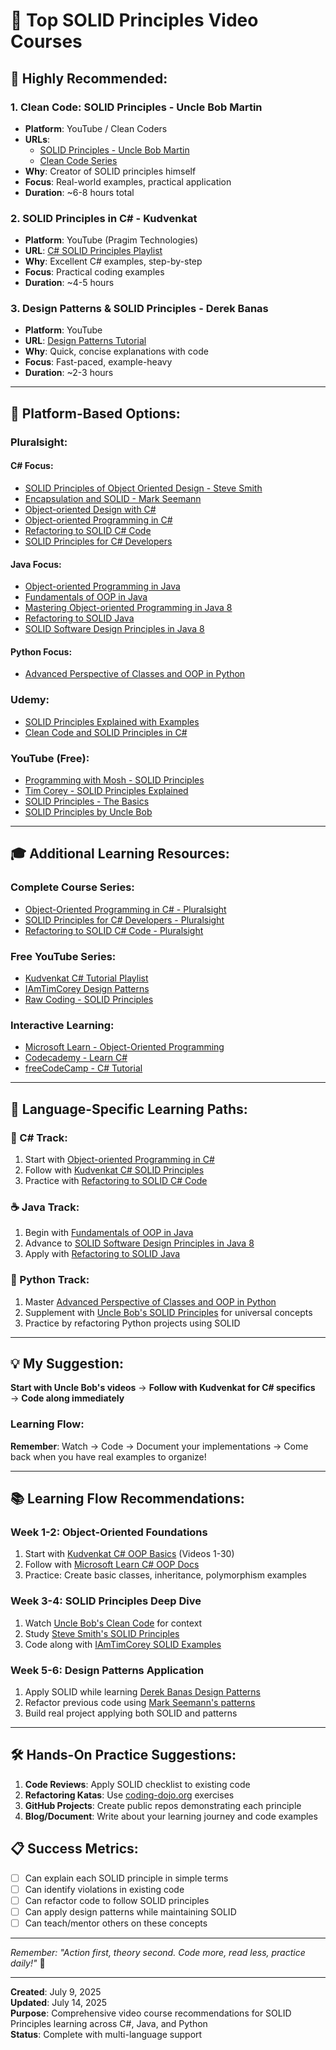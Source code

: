 # 🎥 **Top SOLID Principles Video Courses**

## 🌟 **Highly Recommended:**

### **1. Clean Code: SOLID Principles - Uncle Bob Martin**

- **Platform**: YouTube / Clean Coders
- **URLs**:
  - [SOLID Principles - Uncle Bob Martin](https://www.youtube.com/watch?v=TMuno5RZNeE)
  - [Clean Code Series](https://cleancoders.com/series/clean-code)
- **Why**: Creator of SOLID principles himself
- **Focus**: Real-world examples, practical application
- **Duration**: ~6-8 hours total

### **2. SOLID Principles in C# - Kudvenkat**

- **Platform**: YouTube (Pragim Technologies)
- **URL**: [C# SOLID Principles Playlist](https://www.youtube.com/playlist?list=PL6n9fhu94yhXjG1w2blMXUzyDrZ_eyOme)
- **Why**: Excellent C# examples, step-by-step
- **Focus**: Practical coding examples
- **Duration**: ~4-5 hours

### **3. Design Patterns & SOLID Principles - Derek Banas**

- **Platform**: YouTube
- **URL**: [Design Patterns Tutorial](https://www.youtube.com/watch?v=vNHpsC5ng_E&list=PLF206E906175C7E07)
- **Why**: Quick, concise explanations with code
- **Focus**: Fast-paced, example-heavy
- **Duration**: ~2-3 hours

---

## 🎯 **Platform-Based Options:**

### **Pluralsight:**

#### **C# Focus:**

- [SOLID Principles of Object Oriented Design - Steve Smith](https://app.pluralsight.com/library/courses/principles-oo-design/table-of-contents)
- [Encapsulation and SOLID - Mark Seemann](https://app.pluralsight.com/library/courses/encapsulation-solid/table-of-contents)
- [Object-oriented Design with C#](https://app.pluralsight.com/library/courses/c-sharp-10-object-oriented-design/table-of-contents)
- [Object-oriented Programming in C#](https://app.pluralsight.com/library/courses/c-sharp-10-object-oriented-programming/table-of-contents)
- [Refactoring to SOLID C# Code](https://app.pluralsight.com/library/courses/refactoring-solid-c-sharp-code/table-of-contents)
- [SOLID Principles for C# Developers](https://app.pluralsight.com/library/courses/csharp-solid-principles/table-of-contents)

#### **Java Focus:**

- [Object-oriented Programming in Java](https://app.pluralsight.com/library/courses/java-se-17-object-oriented-programming/table-of-contents)
- [Fundamentals of OOP in Java](https://app.pluralsight.com/library/courses/fundamentals-object-oriented-programming-java/table-of-contents)
- [Mastering Object-oriented Programming in Java 8](https://app.pluralsight.com/library/courses/object-oriented-programming-java/table-of-contents)
- [Refactoring to SOLID Java](https://app.pluralsight.com/library/courses/java-se-17-refactoring-solid-code/table-of-contents)
- [SOLID Software Design Principles in Java 8](https://app.pluralsight.com/library/courses/solid-software-design-principles-java/table-of-contents)

#### **Python Focus:**

- [Advanced Perspective of Classes and OOP in Python](https://app.pluralsight.com/ilx/advanced-perspective-of-classes-and-object-oriented-programming-in-python/table-of-content)

### **Udemy:**

- [SOLID Principles Explained with Examples](https://www.udemy.com/course/solid-principles-object-oriented-programming/)
- [Clean Code and SOLID Principles in C#](https://www.udemy.com/course/solid-principles-csharp/)

### **YouTube (Free):**

- [Programming with Mosh - SOLID Principles](https://www.youtube.com/watch?v=_jDNAf3CzeY)
- [Tim Corey - SOLID Principles Explained](https://www.youtube.com/watch?v=VFlk43QGEgc)
- [SOLID Principles - The Basics](https://www.youtube.com/watch?v=HLFbeC78YlU)
- [SOLID Principles by Uncle Bob](https://www.youtube.com/watch?v=zHiWqnTWsn4)

---

## 🎓 **Additional Learning Resources:**

### **Complete Course Series:**

- [Object-Oriented Programming in C# - Pluralsight](https://app.pluralsight.com/library/courses/c-sharp-10-object-oriented-programming/table-of-contents)
- [SOLID Principles for C# Developers - Pluralsight](https://app.pluralsight.com/library/courses/csharp-solid-principles/table-of-contents)
- [Refactoring to SOLID C# Code - Pluralsight](https://app.pluralsight.com/library/courses/refactoring-solid-c-sharp-code/table-of-contents)

### **Free YouTube Series:**

- [Kudvenkat C# Tutorial Playlist](https://www.youtube.com/playlist?list=PLAC325451207E3105)
- [IAmTimCorey Design Patterns](https://www.youtube.com/playlist?list=PLLWMQd6PeGY3ob0Ga6vn1czFZfW6e-FLr)
- [Raw Coding - SOLID Principles](https://www.youtube.com/watch?v=XzdhzyAukMM)

### **Interactive Learning:**

- [Microsoft Learn - Object-Oriented Programming](https://learn.microsoft.com/en-us/dotnet/csharp/fundamentals/object-oriented/)
- [Codecademy - Learn C#](https://www.codecademy.com/learn/learn-c-sharp)
- [freeCodeCamp - C# Tutorial](https://www.youtube.com/watch?v=GhQdlIFylQ8)

---

## 🎯 **Language-Specific Learning Paths:**

### **🔵 C# Track:**

1. Start with [Object-oriented Programming in C#](https://app.pluralsight.com/library/courses/c-sharp-10-object-oriented-programming/table-of-contents)
2. Follow with [Kudvenkat C# SOLID Principles](https://www.youtube.com/playlist?list=PL6n9fhu94yhXjG1w2blMXUzyDrZ_eyOme)
3. Practice with [Refactoring to SOLID C# Code](https://app.pluralsight.com/library/courses/refactoring-solid-c-sharp-code/table-of-contents)

### **☕ Java Track:**

1. Begin with [Fundamentals of OOP in Java](https://app.pluralsight.com/library/courses/fundamentals-object-oriented-programming-java/table-of-contents)
2. Advance to [SOLID Software Design Principles in Java 8](https://app.pluralsight.com/library/courses/solid-software-design-principles-java/table-of-contents)
3. Apply with [Refactoring to SOLID Java](https://app.pluralsight.com/library/courses/java-se-17-refactoring-solid-code/table-of-contents)

### **🐍 Python Track:**

1. Master [Advanced Perspective of Classes and OOP in Python](https://app.pluralsight.com/ilx/advanced-perspective-of-classes-and-object-oriented-programming-in-python/table-of-content)
2. Supplement with [Uncle Bob's SOLID Principles](https://www.youtube.com/watch?v=zHiWqnTWsn4) for universal concepts
3. Practice by refactoring Python projects using SOLID

---

## 💡 **My Suggestion:**

**Start with Uncle Bob's videos** → **Follow with Kudvenkat for C# specifics** → **Code along immediately**

### **Learning Flow:**

**Remember**: Watch → Code → Document your implementations → Come back when you have real examples to organize!

---

## 📚 **Learning Flow Recommendations:**

### **Week 1-2: Object-Oriented Foundations**

1. Start with [Kudvenkat C# OOP Basics](https://www.youtube.com/playlist?list=PLAC325451207E3105) (Videos 1-30)
2. Follow with [Microsoft Learn C# OOP Docs](https://learn.microsoft.com/en-us/dotnet/csharp/fundamentals/object-oriented/)
3. Practice: Create basic classes, inheritance, polymorphism examples

### **Week 3-4: SOLID Principles Deep Dive**

1. Watch [Uncle Bob's Clean Code](https://www.youtube.com/watch?v=7EmboKQH8lM) for context
2. Study [Steve Smith's SOLID Principles](https://app.pluralsight.com/library/courses/csharp-solid-principles/table-of-contents)
3. Code along with [IAmTimCorey SOLID Examples](https://www.youtube.com/playlist?list=PLLWMQd6PeGY3ob0Ga6vn1czFZfW6e-FLr)

### **Week 5-6: Design Patterns Application**

1. Apply SOLID while learning [Derek Banas Design Patterns](https://www.youtube.com/watch?v=vNHpsC5ng_E&list=PLF206E906175C7E07)
2. Refactor previous code using [Mark Seemann's patterns](https://app.pluralsight.com/library/courses/patterns-library/table-of-contents)
3. Build real project applying both SOLID and patterns

---

## 🛠️ **Hands-On Practice Suggestions:**

1. **Code Reviews**: Apply SOLID checklist to existing code
2. **Refactoring Katas**: Use [coding-dojo.org](https://codingdojo.org/) exercises
3. **GitHub Projects**: Create public repos demonstrating each principle
4. **Blog/Document**: Write about your learning journey and code examples

## 📋 **Success Metrics:**

- [ ] Can explain each SOLID principle in simple terms
- [ ] Can identify violations in existing code
- [ ] Can refactor code to follow SOLID principles
- [ ] Can apply design patterns while maintaining SOLID
- [ ] Can teach/mentor others on these concepts

---

_Remember: "Action first, theory second. Code more, read less, practice daily!"_ 🚀

---

**Created**: July 9, 2025  
**Updated**: July 14, 2025  
**Purpose**: Comprehensive video course recommendations for SOLID Principles learning across C#, Java, and Python  
**Status**: Complete with multi-language support
